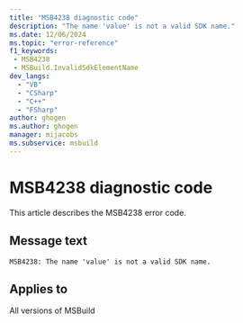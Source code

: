 ```yaml
---
title: "MSB4238 diagnostic code"
description: "The name 'value' is not a valid SDK name."
ms.date: 12/06/2024
ms.topic: "error-reference"
f1_keywords:
 - MSB4238
 - MSBuild.InvalidSdkElementName
dev_langs:
  - "VB"
  - "CSharp"
  - "C++"
  - "FSharp"
author: ghogen
ms.author: ghogen
manager: mijacobs
ms.subservice: msbuild
---
```


# MSB4238 diagnostic code

<!-- :::ErrorDefinitionDescription::: -->
<!-- :::editable-content name="introDescription"::: -->
This article describes the MSB4238 error code.
<!-- :::editable-content-end::: -->

## Message text

`MSB4238: The name 'value' is not a valid SDK name.`

<!-- :::editable-content name="postOutputDescription"::: -->
<!--
{StrBegin="MSB4238: "}
-->
<!-- :::editable-content-end::: -->
<!-- :::ErrorDefinitionDescription-end::: -->

## Applies to

All versions of MSBuild
